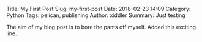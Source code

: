 Title: My First Post
Slug: my-first-post
Date: 2018-02-23 14:09
Category: Python
Tags: pelican, publishing
Author: xiddler
Summary: Just testing

The aim of my blog post is to bore the pants off myself.
Added this exciting line.
